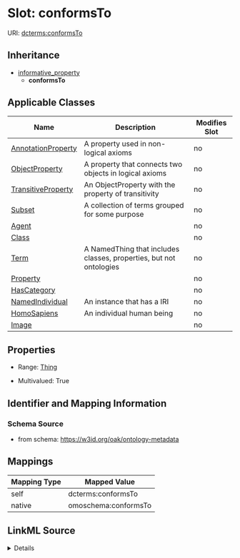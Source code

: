 

# Slot: conformsTo



URI: [dcterms:conformsTo](http://purl.org/dc/terms/conformsTo)




## Inheritance

* [informative_property](informative_property.md)
    * **conformsTo**






## Applicable Classes

| Name | Description | Modifies Slot |
| --- | --- | --- |
| [AnnotationProperty](AnnotationProperty.md) | A property used in non-logical axioms |  no  |
| [ObjectProperty](ObjectProperty.md) | A property that connects two objects in logical axioms |  no  |
| [TransitiveProperty](TransitiveProperty.md) | An ObjectProperty with the property of transitivity |  no  |
| [Subset](Subset.md) | A collection of terms grouped for some purpose |  no  |
| [Agent](Agent.md) |  |  no  |
| [Class](Class.md) |  |  no  |
| [Term](Term.md) | A NamedThing that includes classes, properties, but not ontologies |  no  |
| [Property](Property.md) |  |  no  |
| [HasCategory](HasCategory.md) |  |  no  |
| [NamedIndividual](NamedIndividual.md) | An instance that has a IRI |  no  |
| [HomoSapiens](HomoSapiens.md) | An individual human being |  no  |
| [Image](Image.md) |  |  no  |







## Properties

* Range: [Thing](Thing.md)

* Multivalued: True





## Identifier and Mapping Information







### Schema Source


* from schema: https://w3id.org/oak/ontology-metadata




## Mappings

| Mapping Type | Mapped Value |
| ---  | ---  |
| self | dcterms:conformsTo |
| native | omoschema:conformsTo |




## LinkML Source

<details>
```yaml
name: conformsTo
from_schema: https://w3id.org/oak/ontology-metadata
rank: 1000
is_a: informative_property
slot_uri: dcterms:conformsTo
alias: conformsTo
domain_of:
- HasCategory
range: Thing
multivalued: true

```
</details>